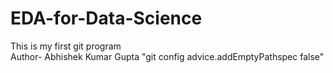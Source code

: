 # EDA-for-Data-Science

This is my first git program
<br>
Author- Abhishek Kumar Gupta 
"git config advice.addEmptyPathspec false"